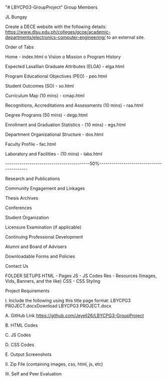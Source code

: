 "# LBYCPG3-GroupProject" 
Group Members

JL Bungay

Create a DECE website with the following details: 
https://www.dlsu.edu.ph/colleges/gcoe/academic-departments/electronics-computer-engineering/ 
to an external site.

Order of Tabs

Home - index.html
o Vision
o Mission
o Program History


Expected Lasallian Graduate Attributes (ELGA) - elga.html

Program Educational Objectives (PEO) - peo.html

Student Outcomes (SO) - so.html

Curriculum Map (10 mins) - cmap.html

Recognitions, Accreditations and Assessments (10 mins)  - raa.html

Degree Programs (50 mins) - degp.html

Enrollment and Graduation Statistics - (10 mins) - egs.html

Department Organizational Structure - dos.html

Faculty Profile - fac.html
 
Laboratory and Facilities - (10 mins) - labs.html

------------------------------------------50%------------------------------------------

Research and Publications

Community Engagement and Linkages

Thesis Archives

Conferences

Student Organization

Licensure Examination (if applicable)

Continuing Professional Development

Alumni and Board of Advisers

Downloadable Forms and Policies

Contact Us

FOLDER SETUPS
HTML - Pages
JS - JS Codes
Res - Resources (Images, Vids, Banners, and the like)
CSS - CSS Styling

Project Requirements

I. Include the following using this title page format: LBYCPG3 PROJECT.docxDownload LBYCPG3 PROJECT.docx

A. GitHub Link
https://github.com/Jeyell26/LBYCPG3-GroupProject

B. HTML Codes

C. JS Codes

D. CSS Codes

E. Output Screenshots

 

II. Zip File (containing images, css, html, js, etc)

 

III. Self and Peer Evaluation


